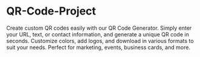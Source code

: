 # QR-Code-Project
Create custom QR codes easily with our QR Code Generator. Simply enter your URL, text, or contact information, and generate a unique QR code in seconds. Customize colors, add logos, and download in various formats to suit your needs. Perfect for marketing, events, business cards, and more.
